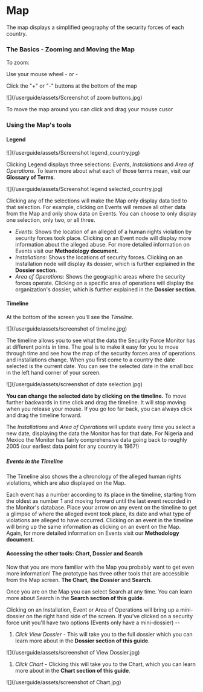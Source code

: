 # Map

The map displays a simplified geography of the security forces of each country.

### **The Basics - Zooming and Moving the Map**

To zoom:

Use your mouse wheel - or -

Click the "+" or "-" buttons at the bottom of the map

![](/userguide/assets/Screenshot of zoom buttons.jpg)

To move the map around you can click and drag your mouse cusor

### 

### **Using the Map's tools**

#### 

#### **Legend**

![](/userguide/assets/Screenshot legend_country.jpg)

Clicking Legend displays three selections: _Events_, _Installations_ and _Area of Operations_. To learn more about what each of those terms mean, visit our **Glossary of Terms**.

![](/userguide/assets/Screenshot legend selected_country.jpg)

Clicking any of the selections will make the Map only display data tied to that selection. For example, clicking on Events will remove all other data from the Map and only show data on Events. You can choose to only display one selection, only two, or all three.

* _Events_: Shows the location of an alleged of a human rights violation by security forces took place. Clicking on an Event node will display more information about the alleged abuse. For more detailed information on Events visit our **Methodology document**.
* _Installations_: Shows the locations of security forces. Clicking on an Installation node will display its dossier, which is further explained in the **Dossier section**.
* _Area of Operations_: Shows the geographic areas where the security forces operate. Clicking on a specific area of operations will display the organization's dossier, which is further explained in the **Dossier section**.

#### 

#### **Timeline**

At the bottom of the screen you'll see the _Timeline_.

![](/userguide/assets/screenshot of timeline.jpg)

The timeline allows you to see what the data the Security Force Monitor has at different points in time. The goal is to make it easy for you to move through time and see how the map of the security forces area of operations and installations change. When you first come to a country the date selected is the current date. You can see the selected date in the small box in the left hand corner of your screen.

![](/userguide/assets/screenshot of date selection.jpg)

**You can change the selected date by clicking on the timeline.** To move further backwards in time click and drag the timeline. It will stop moving when you release your mouse. If you go too far back, you can always click and drag the timeline forward.

The _Installations_ and _Area of Operations_ will update every time you select a new date, displaying the data the Monitor has for that date. For Nigeria and Mexico the Monitor has fairly comprehensive data going back to roughly 2005 \(our earliest data point for any country is 1967!\)

##### 

##### Events in the Timeline

The Timeline also shows the a chronology of the alleged human rights violations, which are also displayed on the Map.

Each event has a number according to its place in the timeline, starting from the oldest as number 1 and moving forward until the last event recorded in the Monitor's database. Place your arrow on any event on the timeline to get a glimpse of where the alleged event took place, its date and what type of violations are alleged to have occurred. Clicking on an event in the timeline will bring up the same information as clicking on an event on the Map. Again, for more detailed information on Events visit our **Methodology document**.

#### 

#### Accessing the other tools: Chart, Dossier and Search

Now that you are more familiar with the Map you probably want to get even more information! The prototype has three other tools that are accessible from the Map screen. **The Chart,** **the Dossier** and **Search**.

Once you are on the Map you can select Search at any time. You can learn more about Search in the **Search section of this guide**.

Clicking on an Installation, Event or Area of Operations will bring up a mini-dossier on the right hand side of the screen. If you've clicked on a security force unit you'll have two options \(Events only have a mini-dossier\) --

1. _Click View Dossier_ - This will take you to the full dossier which you can learn more about in the **Dossier section of this guide**.

![](/userguide/assets/screenshot of View Dossier.jpg)

1. _Click Chart_ - Clicking this will take you to the Chart, which you can learn more about in the **Chart section of this guide**.

![](/userguide/assets/screenshot of Chart.jpg)

